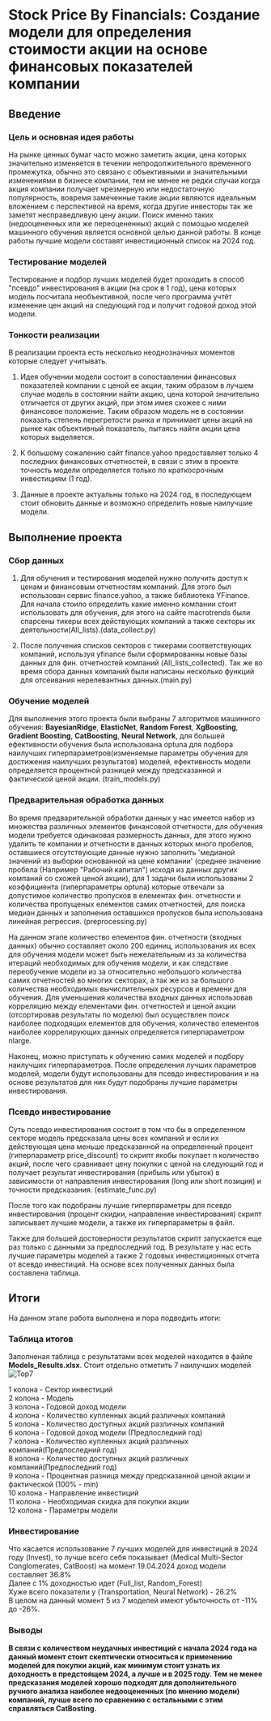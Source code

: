 # Stock Price By Financials:  Создание модели для определения стоимости акции на основе финансовых показателей компании

## Введение

### Цель и основная идея работы

На рынке ценных бумаг часто можно заметить акции, цена которых значительно изменяется в течении непродолжительного временного промежутка, обычно это связано с объективными и значительными изменениями в бизнесе компании, тем не менее не редки случаи когда акция компании получает чрезмерную или недостаточную популярность, вовремя замеченные такие акции являются идеальным вложением с перспективой на время, когда другие инвесторы так же заметят несправедливую цену акции. Поиск именно таких (недооцененных или же переоцененных) акций с помощью моделей машинного обучения является основной целью данной работы. В конце работы лучшие модели составят инвестиционный список на 2024 год.

### Тестирование моделей
Тестирование и подбор лучших моделей будет проходить в способ "псевдо" инвестирования в акции (на срок в 1 год), цена которых модель посчитала необъективной, после чего программа учтёт изменение цен акций на следующий год и получит годовой доход этой модели.

### Тонкости реализации

   В реализации проекта есть несколько неоднозначных моментов которые следует учитывать.

1. Идея обучении модели состоит в сопоставлении финансовых показателей компании с ценой ее акции, таким образом в лучшем случае модель в состоянии найти акцию, цена которой значительно отличается от других акций, при этом имея схожее с ними финансовое положение. Таким образом модель не в состоянии показать степень перегретости рынка и принимает цены акций на рынке как объективный показатель, пытаясь найти акции цена которых выделяется.
   
2. К большому сожалению сайт finance.yahoo предоставляет только 4 последних финансовых отчетностей, в связи с этим в проекте точность модели определяется только по краткосрочным инвестициям (1 год).  
   
3. Данные в проекте актуальны только на 2024 год, в последующем стоит обновить данные и возможно определить новые наилучшие модели.

## Выполнение проекта

### Сбор данных

1. Для обучения и тестирования моделей нужно получить доступ к ценам и финансовым отчетностям компаний. Для этого был использован сервис finance.yahoo, а также библиотека YFinance. Для начала стоило определить какие именно компании стоит использовать для обучения, для этого на сайте macrotrends были спарсены тикеры всех действующих компаний а также секторы их деятельности(All_lists).(data_collect.py)

2. После получения списков секторов с тикерами соответствующих компаний, используя yfinance были сформированны новые базы данных для фин. отчетностей компаний (All_lists_collected). Так же во время сбора данных компаний были написаны несколько функций для отсеивания нерелевантных данных.(main.py)

### Обучение моделей

Для выполнения этого проекта были выбраны 7 алгоритмов машинного обучения: **BayesianRidge**, **ElasticNet**, **Random Forest**, **XgBoosting**, **Gradient Boosting**, **CatBoosting**,  **Neural Network**, для большей ефективности обучения была использована optuna для подбора наилучших гиперпараметров(изменяемые параметры обучения для достижения наилучших результатов) моделей, ефективность модели определяется процентной разницей между предсказанной и фактической ценой акции. (train_models.py)

### Предварительная обработка данных

Во время предварительной обработки данных у нас имеется набор из множества различных элементов финансовой отчетности, для обучения модели требуется одинаковая размерность данных, для этого нужно удалить те компании и отчетности в данных которых много пробелов, оставшиеся отсутствующие данные нужно заполнить 'медианой значений из выборки основанной на цене компании' (среднее значение пробела (Например "Рабочий капитал") исходя из данных других компаний со схожей ценой акции), для 1 задачи были использованы 2 коэффициента (гиперпараметры optuna) которые отвечали за допустимое количество пропусков в елементах фин. отчетности и количества пропущеных елементов самих отчетностей, для поиска медиан данных и заполнения оставшихся пропусков была использована линейная регрессия. (preprocessing.py)

На данном этапе количество елементов фин. отчетности (входных данных) обычно составляет около 200 единиц, использования их всех для обучения модели может быть нежелательным из за количества итераций необходимых для обучения модели, и как следствие переобучение модели из за относительно небольшого количества самих отчетностей во многих секторах, а так же из за большого количества необходимых вычислительных ресурсов и времени для обучения. Для уменьшения количества входных данных использовав корреляцию между елементами фин. отчетностей и ценой акции (отсортировав результаты по моделю) был осуществлен поиск наиболее подходящих елементов для обучения, количество елементов наиболее коррелирующих данных определяется гиперпараметром nlarge.

Наконец, можно приступать к обучению самих моделей и подбору наилучших гиперпараметров. После определения лучших параметров моделей, модели будут использованы для псевдо инвестирования и на основе результатов для них будут подобраны лучшие параметры инвестирования.

### Псевдо инвестирование

Суть псевдо инвестирования состоит в том что бы в определенном секторе модель предсказала цены всех компаний и если их действующая цена меньше предсказанной на определенный процент (гиперпараметр price_discount) то скрипт якобы покупает n количество акций, после чего сравнивает цену покупки с ценой на следующий год и получает результат инвестирования (прибыль или убыток) в зависимости от направления инвестирования (long или short позиция) и точности предсказания. (estimate_func.py)

После того как подобраны лучшие гиперпараметры для псевдо инвестирования (процент скидки, направление инвестирования) скрипт записывает лучшие модели, а также их гиперпараметры в файл. 

Также для большей достоверности результатов скрипт запускается еще раз только с данными за предпоследний год. В результате у нас есть лучшие параметры моделей а также 2 годовых инвестиционных отчета от всевдо инвестиций. На основе всех полученных данных была составлена таблица.

##  Итоги
На данном этапе работа выполнена и пора подводить итоги:
### Таблица итогов

Заполненая таблица с результатами всех моделей находится в файле **Models_Results.xlsx**.
Стоит отдельно отметить 7 наилучших моделей
![Top7](https://github.com/Kertn/Stock_Price_by_Financials/assets/111581848/966c5ecc-c2d1-4fa1-b20d-e7273af68278)

1 колона - Сектор инвестиций\
2 колона - Модель\
3 колона - Годовой доход модели\
4 колона - Количество купленных акций различных компаний\
5 колона - Количество доступных акций различных компаний\
6 колона - Годовой доход модели (Предпоследний год)\
7 колона - Количество купленных акций различных компаний(Предпоследний год)\
8 колона - Количество доступных акций различных компаний(Предпоследний год)\
9 колона - Процентная разница между предсказанной ценой акции и фактической (100% - min)\
10 колона - Направление инвестиций\
11 колона - Необходимая скидка для покупки акции\
12 колона - Параметры модели

### Инвестирование

Что касается использование 7 лучших моделей для инвестиций в 2024 году (Invest), то лучше всего себя показывает (Medical Multi-Sector Conglomerates, CatBoost) на момент 19.04.2024 доход модели составляет 36.8%\
Далее с 1% доходностью идет (Full_list, Random_Forest)\
Хуже всего показатели у (Transportation, Neural Network) - 26.2%\
В целом на данный момент 5 из 7 моделей имеют убыточность от -11% до -26%.

### Выводы
**В связи с количеством неудачных инвестиций с начала 2024 года на данный момент стоит скептически относиться к применению моделей для покупки акций, как минимум стоит узнать их доходность в предстоящем 2024, а лучше и в 2025 году. Тем не менее предсказания моделей хорошо подходят для дополнительного ручного анализа наиболее недооцененных (по мнению модели) компаний, лучше всего по сравнению с остальными с этим справляться CatBosting.**

